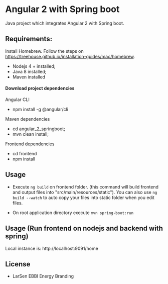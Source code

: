 # Angular 2 with Spring boot

Java project which integrates Angular 2 with Spring boot.


## Requirements:

Install Homebrew. Follow the steps on 
  https://treehouse.github.io/installation-guides/mac/homebrew.


 * Nodejs 4 + installed;
 * Java 8 installed;
 * Maven installed


#### Download project dependencies


Angular CLI
  * npm install -g @angular/cli

Maven dependencies
  * cd angular_2_springboot;
  * mvn clean install;

Frontend dependencies
  * cd frontend
  * npm install


## Usage 

* Execute `ng build` on frontend folder. (this command will build frontend and output files 
into "src/main/resources/static"). You can also use `ng build --watch` to auto copy your files into static folder when you edit files.

* On root application directory execute `mvn spring-boot:run`


## Usage (Run frontend on nodejs and backend with spring)

Local instance is:
 http://localhost:9091/home


## License

* LarSen EBBI Energy Branding
